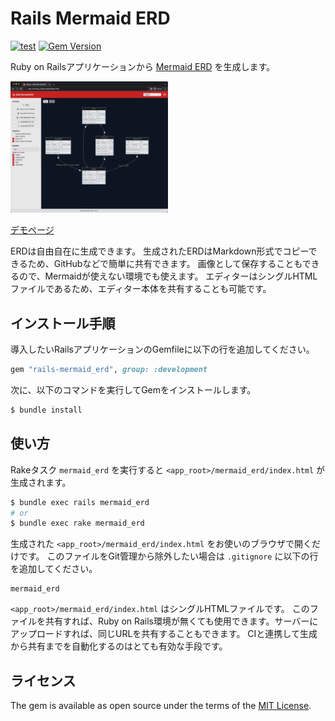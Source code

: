 # Rails Mermaid ERD

[![test](https://github.com/koedame/rails-mermaid_erd/actions/workflows/run-test.yml/badge.svg)](https://github.com/koedame/rails-mermaid_erd/actions/workflows/run-test.yml)
[![Gem Version](https://badge.fury.io/rb/rails-mermaid_erd.svg)](https://rubygems.org/gems/rails-mermaid_erd)

Ruby on Railsアプリケーションから [Mermaid ERD](https://mermaid-js.github.io/mermaid/#/entityRelationshipDiagram) を生成します。

[<img src="./docs/screen_shot.png" width="50%">](./docs/screen_shot.png)

[デモページ](https://koedame.github.io/rails-mermaid_erd/example.html)

ERDは自由自在に生成できます。
生成されたERDはMarkdown形式でコピーできるため、GitHubなどで簡単に共有できます。
画像として保存することもできるので、Mermaidが使えない環境でも使えます。
エディターはシングルHTMLファイルであるため、エディター本体を共有することも可能です。

## インストール手順

導入したいRailsアプリケーションのGemfileに以下の行を追加してください。

```ruby
gem "rails-mermaid_erd", group: :development
```

次に、以下のコマンドを実行してGemをインストールします。

```bash
$ bundle install
```

## 使い方

Rakeタスク `mermaid_erd` を実行すると `<app_root>/mermaid_erd/index.html` が生成されます。

```bash
$ bundle exec rails mermaid_erd
# or
$ bundle exec rake mermaid_erd
```

生成された `<app_root>/mermaid_erd/index.html` をお使いのブラウザで開くだけです。
このファイルをGit管理から除外したい場合は `.gitignore` に以下の行を追加してください。

```.gitignore
mermaid_erd
```

`<app_root>/mermaid_erd/index.html` はシングルHTMLファイルです。
このファイルを共有すれば、Ruby on Rails環境が無くても使用できます。サーバーにアップロードすれば、同じURLを共有することもできます。
CIと連携して生成から共有までを自動化するのはとても有効な手段です。

<!--
TODO:
## Contributing

Contribution directions go here.
-->

## ライセンス

The gem is available as open source under the terms of the [MIT License](https://opensource.org/licenses/MIT).
